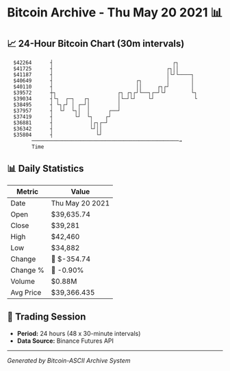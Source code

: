 # Bitcoin Archive - Thu May 20 2021 📊

## 📈 24-Hour Bitcoin Chart (30m intervals)

```
  $42264      ┤                                       ┌┐       
  $41725      ┤                                     ┌┐││       
  $41187      ┤                                     │└┘└────┐  
  $40649      ┤                           ┌┐        │       │  
  $40110      ┤                           ││     ┌┐┌┘       │  
  $39572      ┼┐                    ┌┐ ┌┐┌┘└──┐┌─┘└┘        └┐ 
  $39034      ┤└┐  ┌─┐   ┌┐         │└─┘└┘    └┘             └ 
  $38495      ┤ └┐┌┘ │ ┌─┘│         │                          
  $37957      ┤  └┘  └┐│  │      ┌──┘                          
  $37419      ┤       └┘  └┐    ┌┘                             
  $36881      ┤            │┌┐┌─┘                              
  $36342      ┤            └┘││                                
  $35804      ┤              └┘                                
        ────────────────────────────────────────────────→
        Time
```

## 📊 Daily Statistics

| Metric | Value |
|--------|-------|
| Date | Thu May 20 2021 |
| Open | $39,635.74 |
| Close | $39,281 |
| High | $42,460 |
| Low | $34,882 |
| Change | 🔴 $-354.74 |
| Change % | 🔴 -0.90% |
| Volume | $0.88M |
| Avg Price | $39,366.435 |

## 📅 Trading Session

- **Period:** 24 hours (48 x 30-minute intervals)
- **Data Source:** Binance Futures API

---
*Generated by Bitcoin-ASCII Archive System*
